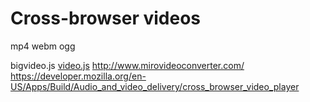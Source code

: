 # Cross-browser videos

mp4
webm
ogg

bigvideo.js
[video.js](http://www.videojs.com/)
http://www.mirovideoconverter.com/
https://developer.mozilla.org/en-US/Apps/Build/Audio_and_video_delivery/cross_browser_video_player
